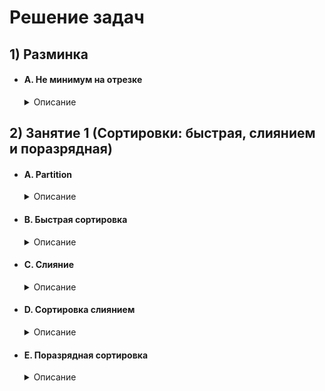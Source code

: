 # Решение задач

## 1) Разминка

* #### A. Не минимум на отрезке
	<details>
    <summary>Описание</summary>

    | Ограничение времени | 1 секунда |
    |---------------------|------------|
    | Ограничение памяти  | 64Mb       |
    | Ввод                | стандартный ввод или input.txt |
    | Вывод               | стандартный вывод или output.txt |

    Задана последовательность целых чисел a1, a2, …, an. Задаются запросы: сказать любой элемент последовательности на отрезке от L до R включительно, не равный минимуму на этом отрезке.

    ### Формат ввода

	В первой строке содержатся два целых числа N, 1 ≤ N ≤ 100 и M, 1 ≤ M ≤ 1000 — длина последовательности и количество запросов соответственно.
	Во второй строке — сама последовательность, 0 ≤ ai ≤ 1000.
Начиная с третьей строки перечисляются M запросов, состоящих из границ отрезка L и R, где L, R - индексы массива, нумеруются с нуля.

	### Формат вывода
    На каждый запрос выведите в отдельной строке ответ — любой элемент на [L, R], кроме минимального. В случае, если такого элемента нет, выведите "NOT FOUND".

    ### Пример 1

    | Ввод | Вывод |
    |------|-------|
    | 10 5 | NOT FOUND |
    | 1 1 1 2 2 2 3 3 3 10 | 2 |
    | 0 1 | NOT FOUND |
    | 0 3 | 10 |
    | 3 4 | 3 |
    | 7 9 | |
    | 3 7 | |

    ### Пример 2

    | Ввод | Вывод |
    |------|-------|
    | 4 2 | NOT FOUND |
    | 1 1 1 2 | 2 |
    | 0 2 | |
    | 0 3 | |

    ## [__Решение__](https://github.com/ShivaZoid/Training_on_algorithms_4.0/blob/main/Warm-up/A.py)

## 2) Занятие 1 (Сортировки: быстрая, слиянием и поразрядная)

* #### A. Partition
	<details>
    <summary>Описание</summary>

    | Ограничение времени | 2 секунда |
    |---------------------|------------|
    | Ограничение памяти  | 256Mb       |
    | Ввод                | стандартный ввод или input.txt |
    | Вывод               | стандартный вывод или output.txt |

    Базовым алгоритмом для быстрой сортировки является алгоритм partition, который разбивает набор элементов на две части относительно заданного предиката.

	По сути элементы массива просто меняются местами так, что левее некоторой точки в нем после этой операции лежат элементы, удовлетворяющие заданному предикату, а справа — не удовлетворяющие ему.

	Например, при сортировке можно использовать предикат «меньше опорного», что при оптимальном выборе опорного элемента может разбить массив на две примерно равные части.

	Напишите алгоритм partition в качестве первого шага для написания быстрой сортировки.

    ### Формат ввода

	В первой строке входного файла содержится число N — количество элементов массива (0 ≤ N ≤ 106).

	Во второй строке содержатся N целых чисел ai, разделенных пробелами (-109 ≤ ai ≤ 109).

	В третьей строке содержится опорный элемент x (-109 ≤ x ≤ 109).

	Заметьте, что x не обязательно встречается среди ai.

	### Формат вывода
    Выведите результат работы вашего алгоритма при использовании предиката «меньше x»: в первой строке выведите число элементов массива, меньших x, а во второй — количество всех остальных.

    ### Пример 1

    | Ввод | Вывод |
    |------|-------|
    | 5 | 2 |
    | 1 9 4 2 3 | 3 |
    | 3 | |

    ### Пример 2

    | Ввод | Вывод |
    |------|-------|
    | 0 | 0 |
    | | 0 |
    | 0 | |

    ### Пример 3

    | Ввод | Вывод |
    |------|-------|
    | 1 | 0 |
    | 0 | 1 |
    | 0 | |

    ### Примечания

    Чтобы решить советуем реализовать функцию, которая принимает на вход предикат и пару итераторов, задающих массив (или массив и два индекса в нём), а возвращает точку разбиения, то есть итератор (индекс) на конец части, которая содержащит элементы, удовлетворяющие заданному предикату.

	В таком виде вам будет удобно использовать эту функцию для реализации сортировки.

    ## [__Решение__]()

* #### B. Быстрая сортировка
	<details>
    <summary>Описание</summary>

    | Ограничение времени | 10 секунда |
    |---------------------|------------|
    | Ограничение памяти  | 512Mb       |
    | Ввод                | стандартный ввод или input.txt |
    | Вывод               | стандартный вывод или output.txt |

    Реализуйте быструю сортировку, используя алгоритм из предыдущей задачи.

	На каждом шаге выбирайте опорный элемент и выполняйте partition относительно него.

    Затем рекурсивно запуститесь от двух частей, на которые разбился исходный массив.

    ### Формат ввода

	В первой строке входного файла содержится число N — количество элементов массива (0 ≤ N ≤ 106).

	Во второй строке содержатся N целых чисел ai, разделенных пробелами (-109 ≤ ai ≤ 109).

	### Формат вывода
    Выведите результат сортировки, то есть N целых чисел, разделенных пробелами.

    ### Пример

    | Ввод | Вывод |
    |------|-------|
    | 5 | 1 2 3 4 5 |
    | 1 5 2 4 3 | |

    ### Примечания

    Используйте функцию, реализованную в предыдущей задаче.

    ## [__Решение (Частичное!)__]()

* #### C. Слияние
	<details>
    <summary>Описание</summary>

    | Ограничение времени | 5 секунда |
    |---------------------|------------|
    | Ограничение памяти  | 512Mb       |
    | Ввод                | стандартный ввод или input.txt |
    | Вывод               | стандартный вывод или output.txt |

    Базовый алгоритм для сортировки слиянием — алгоритм слияния двух упорядоченных массивов в один упорядоченный массив.
    Эта операция выполняется за линейное время с линейным потреблением памяти.
    Реализуйте слияние двух массивов в качестве первого шага для написания сортировки слиянием.

    ### Формат ввода

	В первой строке входного файла содержится число N — количество элементов первого массива (0 ≤ N ≤ 106).

	Во второй строке содержатся N целых чисел ai, разделенных пробелами, отсортированные по неубыванию (-109 ≤ ai ≤ 109).

	В третьей строке входного файла содержится число M — количество элементов второго массива (0 ≤ M ≤ 106).

	В третьей строке содежатся M целых чисел bi, разделенных пробелами, отсортированные по неубыванию (-109 ≤ bi ≤ 109).

	### Формат вывода
    Выведите результат слияния этих двух массивов, то есть M + N целых чисел, разделенных пробелами, в порядке неубывания.

    ### Пример 1

    | Ввод | Вывод |
    |------|-------|
    | 5 | 1 2 3 5 5 5 6 9 |
    | 1 3 5 5 9 | |
    | 3 | |
    | 256 | |

    ### Пример 2

    | Ввод | Вывод |
    |------|-------|
    | 1 | 0 |
    | 0 | |
    | 0 | |

    ### Пример 3

    | Ввод | Вывод |
    |------|-------|
    | 0 | 0 |
    |  |  |
    | 1 | |
    | 0 | |

    ### Примечания

    Для решения этой задачи советуем реализовать функцию, которая принимает на вход две пары итераторов, задающие два массива, и итератор на начало буфера, в который необходимо записывать результат. Итераторы можжно заменить на передачу массивов и индексов в них. В таком виде вам будет удобно использовать эту функцию для реализации сортировки.

    ## [__Решение (None)__]()

* #### D. Сортировка слиянием
	<details>
    <summary>Описание</summary>

    | Ограничение времени | 15 секунда |
    |---------------------|------------|
    | Ограничение памяти  | 512Mb       |
    | Ввод                | стандартный ввод или input.txt |
    | Вывод               | стандартный вывод или output.txt |

    Реализуйте сортировку слиянием, используя алгоритм из предыдущей задачи.

	На каждом шаге делите массив на две части, сортируйте их независимо и сливайте с помощью уже реализованной функции.

    ### Формат ввода

	В первой строке входного файла содержится число N — количество элементов массива (0 ≤ N ≤ 106).

	Во второй строке содержатся N целых чисел ai, разделенных пробелами (-109 ≤ ai ≤ 109).

	### Формат вывода

    Выведите результат сортировки, то есть N целых чисел, разделенных пробелами, в порядке неубывания.

    ### Пример

    | Ввод | Вывод |
    |------|-------|
    | 5 | 1 2 3 4 5 |
    | 1 5 2 4 3 | |

    ### Примечания

    Используйте функцию, реализованную в предыдущей задаче.

    ## [__Решение (None)__]()

* #### E. Поразрядная сортировка
	<details>
    <summary>Описание</summary>

    | Ограничение времени | 1 секунда |
    |---------------------|------------|
    | Ограничение памяти  | 64Mb       |
    | Ввод                | стандартный ввод или input.txt |
    | Вывод               | стандартный вывод или output.txt |

    Поразрядная сортировка является одним из видов сортировки, которые работают практически за линейное от размера сортируемого массива время. Такая скорость достигается за счет того, что эта сортировка использует внутреннюю структуру сортируемых объектов. Изначально этот алгоритм использовался для сортировки перфокарт. Первая его компьютерная реализация была создана в университете MIT Гарольдом Сьюардом (Harold Н. Seward). Опишем алгоритм подробнее. Пусть задан массив строк s1 , ..., si причём все строки имеют одинаковую длину m.

    Работа алгоритма состоит из m фаз. На i -ой фазе строки сортируются па i -ой с конца букве. Происходит это следующим образом. Будем, для простоты, в этой задаче рассматривать строки из цифр от 0 до 9. Для каждой цифры создается «корзина» («bucket»), после чего строки si распределяются по «корзинам» в соответствии с i-ой цифрой с конца. Строки, у которых i-ая с конца цифра равна j попадают в j-ую корзину (например, строка 123 на первой фазе попадет в третью корзину, на второй — во вторую, на третьей — в первую). После этого элементы извлекаются из корзин в порядке увеличения номера корзины. Таким образом, после первой фазы строки отсортированы по последней цифре, после двух фаз — по двум последним, ..., после m фаз — по всем. При важно, чтобы элементы в корзинах сохраняли тот же порядок, что и в исходном массиве (до начала этой фазы). Например, если массив до первой фазы имеет вид: 111, 112, 211, 311, то элементы по корзинам распределятся следующим образом: в первой корзине будет. 111, 211, 311, а второй: 112. Напишите программу, детально показывающую работу этого алгоритма на заданном массиве.

    ### Формат ввода

	Первая строка входного файла содержит целое число n (1 ≤ n ≤ 1000) . Последующие n строк содержат каждая по одной строке si . Длины всех si , одинаковы и не превосходят 20. Все si состоят только из цифр от 0 до 9.

	### Формат вывода

    В выходной файл выведите исходный массив строк в, состояние «корзин» после распределения элементов по ним для каждой фазы и отсортированный массив. Следуйте формату, приведенному в примере.

    ### Пример

    | Ввод | Вывод |
    |------|-------|
    | 9 | Initial array: |
    | 12 | 12, 32, 45, 67, 98, 29, 61, 35, 09 |
    | 32 | ********** |
    | 45 | Phase 1 |
    | 67 | Bucket 0: empty |
    | 98 | Bucket 1: 61 |
    | 29 | Bucket 2: 12, 32 |
    | 61 | Bucket 3: empty |
    | 35 | Bucket 4: empty |
    | 09 | Bucket 5: 45, 35 |
    |  | Bucket 6: empty|
    |  | Bucket 7: 67 |
    |  | Bucket 8: 98 |
    |  | Bucket 9: 29, 09 |
    |  | ********** |
    |  | Phase 2 |
    |  | Bucket 0: 09 |
    |  | Bucket 1: 12 |
    |  | Bucket 2: 29 |
    |  | Bucket 3: 32, 35 |
    |  | Bucket 4: 45 |
    |  | Bucket 5: empty |
    |  | Bucket 6: 61, 67 |
    |  | Bucket 7: empty |
    |  | Bucket 8: empty |
    |  | Bucket 9: 98 |
    |  | ********** |
    |  | Sorted array: |
    |  | 09, 12, 29, 32, 35, 45, 61, 67, 98 |

    ## [__Решение (None)__]()